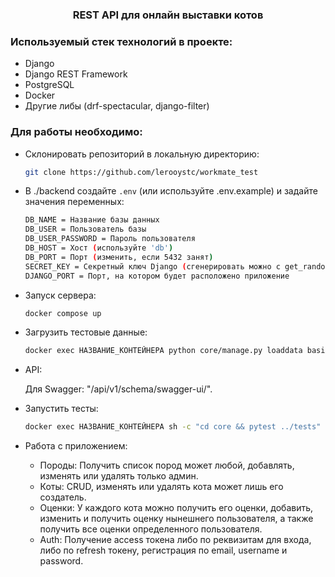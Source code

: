 
  <h3 align="center">REST API для онлайн выставки котов</h3>


### Используемый стек технологий в проекте:
* Django
* Django REST Framework
* PostgreSQL
* Docker
* Другие либы (drf-spectacular, django-filter)

### Для работы необходимо:
* Склонировать репозиторий в локальную директорию:
  ```sh
  git clone https://github.com/lerooystc/workmate_test
  ```
* В ./backend создайте ```.env``` (или используйте .env.example) и задайте значения переменных:
    ```sh
    DB_NAME = Название базы данных
    DB_USER = Пользователь базы
    DB_USER_PASSWORD = Пароль пользователя
    DB_HOST = Хост (используйте 'db')
    DB_PORT = Порт (изменить, если 5432 занят)
    SECRET_KEY = Секретный ключ Django (сгенерировать можно с get_random_secret_key() из core.management.utils)
    DJANGO_PORT = Порт, на котором будет расположено приложение
    ```
* Запуск сервера:
    ```sh
    docker compose up
    ```
* Загрузить тестовые данные:
    ```sh
    docker exec НАЗВАНИЕ_КОНТЕЙНЕРА python core/manage.py loaddata basic_db_data
    ```
* API:

  Для Swagger: "/api/v1/schema/swagger-ui/".

* Запустить тесты:
    ```sh
    docker exec НАЗВАНИЕ_КОНТЕЙНЕРА sh -c "cd core && pytest ../tests"
    ```
* Работа с приложением:

  - Породы: Получить список пород может любой, добавлять, изменять или удалять только админ.
  - Коты: CRUD, изменять или удалять кота может лишь его создатель.
  - Оценки: У каждого кота можно получить его оценки, добавить, изменить и получить оценку нынешнего пользователя, а также получить все оценки определенного пользователя.
  - Auth: Получение access токена либо по реквизитам для входа, либо по refresh токену, регистрация по email, username и password.

